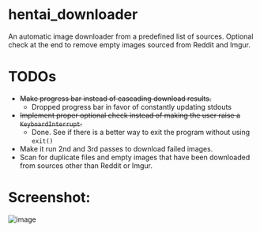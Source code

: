 # hentai_downloader
An automatic image downloader from a predefined list of sources. Optional check at the end to remove empty images sourced from Reddit and Imgur.

# TODOs
- ~~Make progress bar instead of cascading download results.~~
  - Dropped progress bar in favor of constantly updating stdouts
- ~~Implement proper optional check instead of making the user raise a `KeyboardInterrupt`.~~
  - Done. See if there is a better way to exit the program without using `exit()`
- Make it run 2nd and 3rd passes to download failed images.
- Scan for duplicate files and empty images that have been downloaded from sources other than Reddit or Imgur.

# Screenshot:
![image](https://user-images.githubusercontent.com/61984863/149300333-8b384527-6c4a-4057-8dd4-318f0c9cd839.png)
